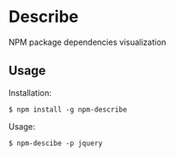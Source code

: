 # Describe

NPM package dependencies visualization

## Usage

Installation: 
```
$ npm install -g npm-describe
```
Usage:
```
$ npm-descibe -p jquery
```